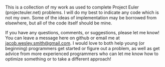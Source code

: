 This is a collection of my work as used to complete Project Euler (projecteuler.net) problems. I will do my best to indicate any code which is not my own. Some of the ideas of implementation may be borrowed from elsewhere, but all of the code itself should be mine.

If you have any questions, comments, or suggestions, please let me know! You can leave a message here on github or email me at jacob.wesley.smith@gmail.com. I would love to both help young (or beginning) programmers get started or figure out a problem, as well as get advice from more experienced programmers who can let me know how to optimize something or to take a different approach!
